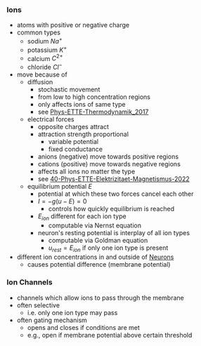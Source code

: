 ### Ions
+ atoms with positive or negative charge
+ common types
	+ sodium $Na^+$
	+ potassium $K^+$
	+ calcium $C^{2+}$
	+ chloride $Cl^-$
+ move because of 
	+ diffusion
		+ stochastic movement
		+ from low to high concentration regions 
		+ only affects ions of same type
		+ see [Phys-ETTE-Thermodynamik_2017](../../../../Mathematik/Physik/Phys-ETTE-Thermodynamik_2017.pdf)
	+ electrical forces
		+ opposite charges attract
		+ attraction strength proportional 
			+ variable potential
			+ fixed conductance
		+ anions (negative) move towards positive regions
		+ cations (positive) move towards negative regions
		+ affects all ions no matter the type
		+ see [40-Phys-ETTE-Elektrizitaet-Magnetismus-2022](../../../../Mathematik/Physik/40-Phys-ETTE-Elektrizitaet-Magnetismus-2022.pdf)
	+ equilibrium potential $E$
		+ potential at which these two forces cancel each other
		+ $I=-g(u-E)=0$
			+ controls how quickly equilibrium is reached
		+ $E_{ion}$ different for each ion type
			+ computable via Nernst equation
		+ neuron's resting potential is interplay of all ion types
			+ computable via Goldman equation
			+ $u_{rest}=E_{ion}$ if only one ion type is present
+ different ion concentrations in and outside of [Neurons](Neurons/Neurons.md)
	+ causes potential difference (membrane potential)
### Ion Channels
+ channels which allow ions to pass through the membrane
+ often selective
	+ i.e. only one ion type may pass
+ often gating mechanism
	+ opens and closes if conditions are met
	+ e.g., open if membrane potential above certain threshold
